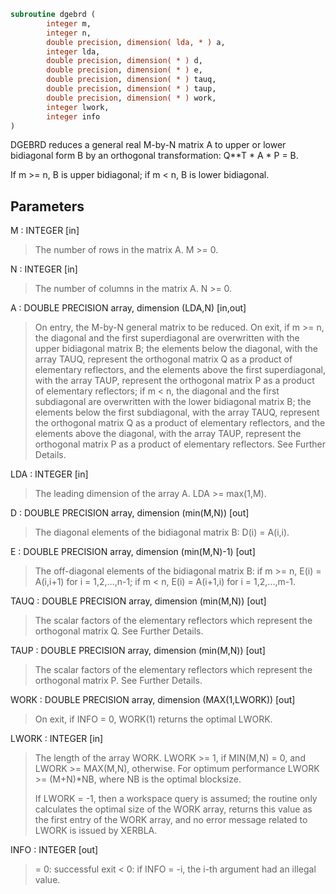 ```fortran
subroutine dgebrd (
        integer m,
        integer n,
        double precision, dimension( lda, * ) a,
        integer lda,
        double precision, dimension( * ) d,
        double precision, dimension( * ) e,
        double precision, dimension( * ) tauq,
        double precision, dimension( * ) taup,
        double precision, dimension( * ) work,
        integer lwork,
        integer info
)
```

DGEBRD reduces a general real M-by-N matrix A to upper or lower
bidiagonal form B by an orthogonal transformation: Q\*\*T \* A \* P = B.

If m >= n, B is upper bidiagonal; if m < n, B is lower bidiagonal.

## Parameters
M : INTEGER [in]
> The number of rows in the matrix A.  M >= 0.

N : INTEGER [in]
> The number of columns in the matrix A.  N >= 0.

A : DOUBLE PRECISION array, dimension (LDA,N) [in,out]
> On entry, the M-by-N general matrix to be reduced.
> On exit,
> if m >= n, the diagonal and the first superdiagonal are
> overwritten with the upper bidiagonal matrix B; the
> elements below the diagonal, with the array TAUQ, represent
> the orthogonal matrix Q as a product of elementary
> reflectors, and the elements above the first superdiagonal,
> with the array TAUP, represent the orthogonal matrix P as
> a product of elementary reflectors;
> if m < n, the diagonal and the first subdiagonal are
> overwritten with the lower bidiagonal matrix B; the
> elements below the first subdiagonal, with the array TAUQ,
> represent the orthogonal matrix Q as a product of
> elementary reflectors, and the elements above the diagonal,
> with the array TAUP, represent the orthogonal matrix P as
> a product of elementary reflectors.
> See Further Details.

LDA : INTEGER [in]
> The leading dimension of the array A.  LDA >= max(1,M).

D : DOUBLE PRECISION array, dimension (min(M,N)) [out]
> The diagonal elements of the bidiagonal matrix B:
> D(i) = A(i,i).

E : DOUBLE PRECISION array, dimension (min(M,N)-1) [out]
> The off-diagonal elements of the bidiagonal matrix B:
> if m >= n, E(i) = A(i,i+1) for i = 1,2,...,n-1;
> if m < n, E(i) = A(i+1,i) for i = 1,2,...,m-1.

TAUQ : DOUBLE PRECISION array, dimension (min(M,N)) [out]
> The scalar factors of the elementary reflectors which
> represent the orthogonal matrix Q. See Further Details.

TAUP : DOUBLE PRECISION array, dimension (min(M,N)) [out]
> The scalar factors of the elementary reflectors which
> represent the orthogonal matrix P. See Further Details.

WORK : DOUBLE PRECISION array, dimension (MAX(1,LWORK)) [out]
> On exit, if INFO = 0, WORK(1) returns the optimal LWORK.

LWORK : INTEGER [in]
> The length of the array WORK.
> LWORK >= 1, if MIN(M,N) = 0, and LWORK >= MAX(M,N), otherwise.
> For optimum performance LWORK >= (M+N)\*NB, where NB
> is the optimal blocksize.
> 
> If LWORK = -1, then a workspace query is assumed; the routine
> only calculates the optimal size of the WORK array, returns
> this value as the first entry of the WORK array, and no error
> message related to LWORK is issued by XERBLA.

INFO : INTEGER [out]
> = 0:  successful exit
> < 0:  if INFO = -i, the i-th argument had an illegal value.
